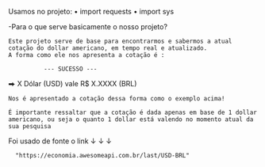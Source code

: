  Usamos no projeto:
    • import requests
    • import sys

  -Para o que serve basicamente o nosso projeto?

    Este projeto serve de base para encontrarmos e sabermos a atual cotação do dollar americano, em tempo real e atualizado.
    A forma como ele nos apresenta a cotação é :

              --- SUCESSO ---
  ⮕   X Dólar (USD) vale R$ X.XXXX (BRL)

    Nos é apresentado a cotação dessa forma como o exemplo acima!

    É importante ressaltar que a cotação é dada apenas em base de 1 dollar americano, ou seja o quanto 1 dollar está valendo no momento atual da sua pesquisa

 Foi usado de fonte o link ↓ ↓ ↓

      "https://economia.awesomeapi.com.br/last/USD-BRL" 
